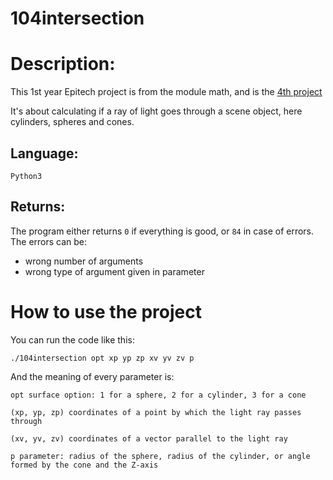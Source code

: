 # 104intersection

# Description:
This 1st year Epitech project is from the module math, and is the [4th project](https://github.com/Lukacms/104intersection/blob/main/assets/B-MAT-100_104intersection.pdf) <br>

It's about calculating if a ray of light goes through a scene object, here cylinders, spheres and cones.

## Language:
`Python3`

## Returns:
The program either returns `0` if everything is good, or `84` in case of errors. <br>
The errors can be:
* wrong number of arguments
* wrong type of argument given in parameter

# How to use the project
You can run the code like this:
```
./104intersection opt xp yp zp xv yv zv p
```
And the meaning of every parameter is:
```
opt surface option: 1 for a sphere, 2 for a cylinder, 3 for a cone

(xp, yp, zp) coordinates of a point by which the light ray passes through

(xv, yv, zv) coordinates of a vector parallel to the light ray

p parameter: radius of the sphere, radius of the cylinder, or angle formed by the cone and the Z-axis
```